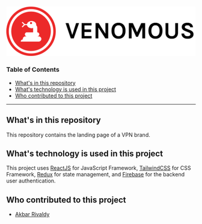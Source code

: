 ![Venomous Logo](./src//logo.svg)

### Table of Contents
- [What's in this repository](https://github.com/rivldy/venomous#whats-in-this-repository-whats-in-this-repo)
- [What's technology is used in this project](https://github.com/rivldy/venomous#whats-technology-is-used-in-this-project-whats-technology-is-used)
- [Who contributed to this project](https://github.com/rivldy/venomous#who-contributed-to-this-project-who-contributed)

---

## What's in this repository
This repository contains the landing page of a VPN brand.

## What's technology is used in this project
This project uses [ReactJS](https://reactjs.org) for JavaScript Framework, [TailwindCSS](https://tailwindcss.com) for CSS Framework, [Redux](https://redux.js.org) for state management, and [Firebase](https://firebase.google.com) for the backend user authentication.

## Who contributed to this project
- [Akbar Rivaldy](https://github.com/rivldy)